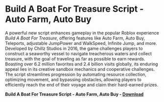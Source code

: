<h1>Build A Boat For Treasure Script - Auto Farm, Auto Buy</h1>

A powerful new script enhances gameplay in the popular Roblox experience *Build A Boat For Treasure*, offering features like Auto Farm, Auto Buy, Teleports, adjustable JumpPower and WalkSpeed, Infinite Jump, and more. Developed by Chillz Studios in 2016, the game challenges players to construct a seaworthy vessel to navigate treacherous waters and collect treasure, with the goal of traveling as far as possible to earn rewards. Boasting over 6.2 million favorites and 2.4 billion visits globally, its enduring appeal lies in its creative sandbox mechanics and cooperative challenges. The script streamlines progression by automating resource collection, optimizing movement, and bypassing obstacles, allowing players to efficiently reach the end of their voyage and claim their hard-earned prizes.

**Build A Boat For Treasure Script - Auto Farm, Auto Buy - [Download](https://www.dlgram.com/public/files/api.php?shortened=6PareT)**


